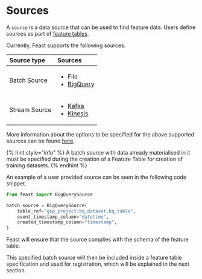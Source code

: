 # Sources

A `source` is a data source that can be used to find feature data. Users define sources as part of [feature tables](feature-tables.md).

Currently, Feast supports the following sources.

<table>
  <thead>
    <tr>
      <th style="text-align:left">Source type</th>
      <th style="text-align:left">Sources</th>
    </tr>
  </thead>
  <tbody>
    <tr>
      <td style="text-align:left">Batch Source</td>
      <td style="text-align:left">
        <ul>
          <li>File</li>
          <li><a href="https://cloud.google.com/bigquery">BigQuery</a>
          </li>
        </ul>
      </td>
    </tr>
    <tr>
      <td style="text-align:left">Stream Source</td>
      <td style="text-align:left">
        <ul>
          <li><a href="https://kafka.apache.org/">Kafka</a>
          </li>
          <li><a href="https://aws.amazon.com/kinesis/">Kinesis</a>
          </li>
        </ul>
      </td>
    </tr>
  </tbody>
</table>

More information about the options to be specified for the above supported sources can be found [here](https://api.docs.feast.dev/grpc/feast.core.pb.html#DataSource).

{% hint style="info" %}
A batch source with data already materialised in it must be specified during the creation of a Feature Table for creation of training datasets.
{% endhint %}

An example of a user provided source can be seen in the following code snippet.

```python
from feast import BigQuerySource

batch_source = BigQuerySource(
    table_ref="gcp_project:bq_dataset.bq_table",
    event_timestamp_column="datetime",
    created_timestamp_column="timestamp",
)
```

Feast will ensure that the source complies with the schema of the feature table. 

This specified batch source will then be included inside a feature table specification and used for registration, which will be explained in the next section.

